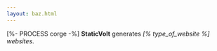 ```yaml
---
layout: baz.html
---
```

[%- PROCESS corge -%]
**StaticVolt** generates *[% type_of_website %] websites*.
